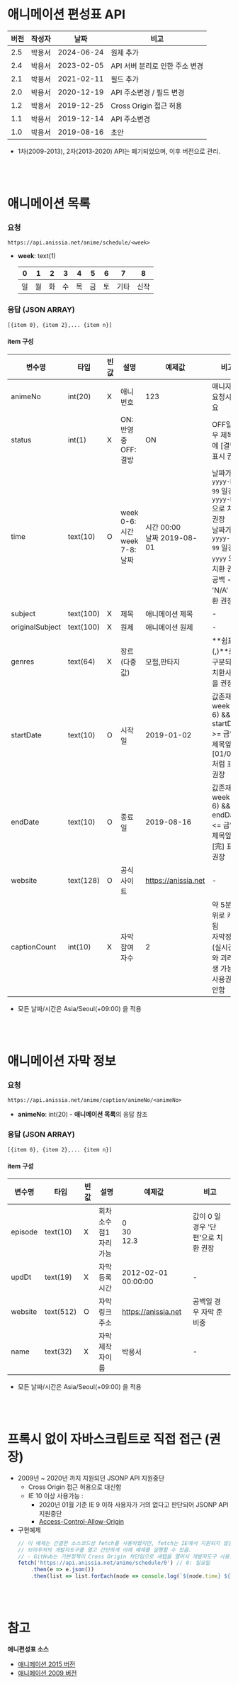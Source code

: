 # 애니메이션 편성표 API
|버전|작성자|날짜|비고|
|-|-|-|-|
|2.5|박용서|2024-06-24|원제 추가|
|2.4|박용서|2023-02-05|API 서버 분리로 인한 주소 변경|
|2.1|박용서|2021-02-11|필드 추가|
|2.0|박용서|2020-12-19|API 주소변경 / 필드 변경|
|1.2|박용서|2019-12-25|Cross Origin 접근 허용|
|1.1|박용서|2019-12-14|API 주소변경|
|1.0|박용서|2019-08-16|초안|
- 1차(2009-2013), 2차(2013-2020) API는 폐기되었으며, 이후 버전으로 관리.

<br/><br/>

# 애니메이션 목록
### 요청
```
https://api.anissia.net/anime/schedule/<week>
```
* **week**: text(1)

   |0|1|2|3|4|5|6|7|8|
   |-|-|-|-|-|-|-|-|-|
   |일|월|화|수|목|금|토|기타|신작|

### 응답 (JSON ARRAY)
```
[{item 0}, {item 2},... {item n}]
```
#### item 구성

|변수명|타입|빈값|설명|예제값|비고|
|-|-|-|-|-|-|
|animeNo|int(20)|X|애니번호|123|애니자막 요청시 필요|
|status|int(1)|X|ON: 반영중<br/>OFF: 결방|ON|OFF일경우 제목앞에 [결방] 표시 권장|
|time|text(10)|O|week 0-6: 시간 <br/> week 7-8: 날짜|시간 00:00 <br/>날짜 2019-08-01|날짜가 `yyyy-MM-99` 일경우 `yyyy-MM` 으로 치환 권장 <br/>날짜가 `yyyy-99-99` 일경우 `yyyy` 으로 치환 권장 <br/> 공백 -> 'N/A' 치환 권장|
|subject|text(100)|X|제목|애니메이션 제목|-|
|originalSubject|text(100)|X|원제|애니메이션 원제|-|
|genres|text(64)|X|장르 (다중값)|모험,판타지| **쉼표(,)**로 구분되며 치환사용을 권장|
|startDate|text(10)|O|시작일|2019-01-02|값존재 && week(0-6) && startDate >= 금일: 제목앞에 [01/02] 처럼 표기 권장|
|endDate|text(10)|O|종료일|2019-08-16|값존재 && week(0-6) && endDate <= 금일: 제목앞에 [完] 표기 권장|
|website|text(128)|O|공식사이트|https://anissia.net|-|
|captionCount|int(10)|X|자막참여자수|2|약 5분 단위로 캐싱됨<br/>자막정보(실시간)와 괴리발생 가능<br/>사용권장안함|

- 모든 날짜/시간은 Asia/Seoul(+09:00) 을 적용

<br/><br/>

# 애니메이션 자막 정보
### 요청
```
https://api.anissia.net/anime/caption/animeNo/<animeNo>
```

* **animeNo**: int(20) - **애니메이션 목록**의 응답 참조

### 응답 (JSON ARRAY)
```
[{item 0}, {item 2},... {item n}]
```
#### item 구성

|변수명|타입|빈값|설명|예제값|비고|
|-|-|-|-|-|-|
|episode|text(10)|X|회차<br/>소수점1자리 가능|0<br/>30 <br/> 12.3|값이 0 일 경우 '단편'으로 치환 권장|
|updDt|text(19)|X|자막등록시간|2012-02-01 00:00:00|-|
|website|text(512)|O|자막링크주소|https://anissia.net|공백일 경우 자막 준비중|
|name|text(32)|X|자막제작자이름|박용서|-|

- 모든 날짜/시간은 Asia/Seoul(+09:00) 을 적용

<br/><br/>

# 프록시 없이 자바스크립트로 직접 접근 (권장)
- 2009년 ~ 2020년 까지 지원되던 JSONP API 지원중단
    - Cross Origin 접근 허용으로 대신함
    - IE 10 이상 사용가능 :
        - 2020년 01월 기준 IE 9 이하 사용자가 거의 없다고 판단되어 JSONP API 지원중단
        - [Access-Control-Allow-Origin](https://developer.mozilla.org/en-US/docs/Web/HTTP/Headers/Access-Control-Allow-Origin)
- 구현예제
   ``` javascript
   // 이 예제는 간결한 소스코드상 fetch를 사용하였지만, fetch는 IE에서 지원되지 않음으로 다른 방법 사용권장
   // 브라우저의 개발자도구를 열고 간단하게 아래 예제를 실행할 수 있음.
   // - GitHub는 기본정책이 Cross Origin 차단임으로 새탭을 열어서 개발자도구 사용.
   fetch('https://api.anissia.net/anime/schedule/0') // 0: 일요일
       .then(e => e.json())
       .then(list => list.forEach(node => console.log(`${node.time} ${node.subject}`)));
   ```

<br/><br/>

# 참고
**애니편성표 소스**
* [애니메이션 2015 버전](https://github.com/anissia-net/anissia-web-2022/blob/master/src/page/schedule/2015.vue)
* [애니메이션 2009 버전](https://github.com/anissia-net/anissia-web-2022/blob/master/src/page/schedule/2009.vue)
